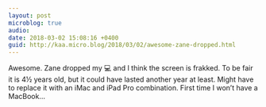 ```yaml
---
layout: post
microblog: true
audio: 
date: 2018-03-02 15:08:16 +0400
guid: http://kaa.micro.blog/2018/03/02/awesome-zane-dropped.html
---
```

Awesome. Zane dropped my 💻 and I think the screen is frakked. To be fair it is 4½ years old, but it could have lasted another year at least. Might have to replace it with an iMac and iPad Pro combination. First time I won’t have a MacBook...
